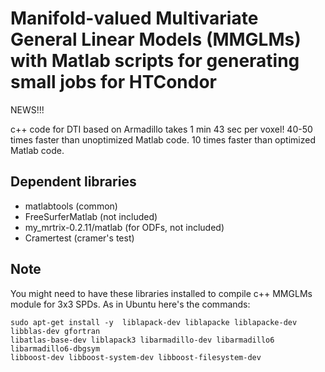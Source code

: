 Manifold-valued Multivariate General Linear Models (MMGLMs) with Matlab scripts for generating small jobs for HTCondor
====

NEWS!!!

c++ code for DTI based on Armadillo takes 1 min 43 sec per voxel!
40-50 times faster than unoptimized Matlab code.
10 times faster than optimized Matlab code.

Dependent libraries
---
* matlabtools (common)
* FreeSurferMatlab (not included)
* my_mrtrix-0.2.11/matlab (for ODFs, not included)
* Cramertest (cramer's test)


Note
------
You might need to have these libraries installed to compile c++ MMGLMs module for 3x3 SPDs.
As in Ubuntu here's the commands:
```
sudo apt-get install -y  liblapack-dev liblapacke liblapacke-dev libblas-dev gfortran
libatlas-base-dev liblapack3 libarmadillo-dev libarmadillo6 libarmadillo6-dbgsym
libboost-dev libboost-system-dev libboost-filesystem-dev
```
